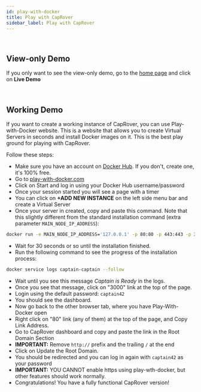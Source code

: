 ```yaml
---
id: play-with-docker
title: Play with CapRover
sidebar_label: Play with CapRover
---
```


<br/>

## View-only Demo

If you only want to see the view-only demo, go to the [home page](/) and click on **Live Demo**

<br/>

## Working Demo

If you want to create a working instance of CapRover, you can use Play-with-Docker website. This is a website that allows you to create Virtual Servers in seconds and install Docker images on it. This is the best play ground for playing with CapRover.

Follow these steps:
- Make sure you have an account on [Docker Hub](https://hub.docker.com/). If you don't, create one, it's 100% free.
- Go to [play-with-docker.com](http://play-with-docker.com/)
- Click on Start and log in using your Docker Hub username/password
- Once your session started you will see a page with a timer
- You can click on **+ADD NEW INSTANCE** on the left side menu bar and create a Virtual Server
- Once your server in created, copy and paste this command. Note that this slightly different from the standard installation command (extra parameter `MAIN_NODE_IP_ADDRESS`):
```bash
docker run -e MAIN_NODE_IP_ADDRESS='127.0.0.1' -p 80:80 -p 443:443 -p 3000:3000 -v /var/run/docker.sock:/var/run/docker.sock -v /captain:/captain caprover/caprover
```

- Wait for 30 seconds or so until the installation finished.
- Run the following command to see the progress of the installation process:

```bash
docker service logs captain-captain --follow
```

- Wait until you see this message *Captain is Ready* in the logs.
- Once you see that message, click on "3000" link at the top of the page.
- Login using the default password: `captain42`
- You should see the dashboard.
- Now go back to the other browser tab, where you have Play-With-Docker open
- Right click on "80" link (any of them) at the top of the page, and Copy Link Address.
- Go to CapRover dashboard and copy and paste the link in the Root Domain Section
- **IMPORTANT:** Remove `http://` prefix and the trailing `/` at the end
- Click on Update the Root Domain.
- You should be redirected and you can log in again with `captain42` as your password
- **IMPORTANT:** YOU CANNOT enable https using play-wth-docker, but other features should work normally.
- Congratulations! You have a fully functional CapRover version!
